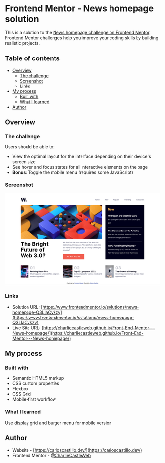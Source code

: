 # Frontend Mentor - News homepage solution

This is a solution to the [News homepage challenge on Frontend Mentor](https://www.frontendmentor.io/challenges/news-homepage-H6SWTa1MFl). Frontend Mentor challenges help you improve your coding skills by building realistic projects. 

## Table of contents

- [Overview](#overview)
  - [The challenge](#the-challenge)
  - [Screenshot](#screenshot)
  - [Links](#links)
- [My process](#my-process)
  - [Built with](#built-with)
  - [What I learned](#what-i-learned)
- [Author](#author)

## Overview

### The challenge

Users should be able to:

- View the optimal layout for the interface depending on their device's screen size
- See hover and focus states for all interactive elements on the page
- **Bonus**: Toggle the mobile menu (requires some JavaScript)

### Screenshot

![](./assets/images/Screenshot.png)

### Links

- Solution URL: [https://www.frontendmentor.io/solutions/news-homepage-Q3LlaCvkzy](https://www.frontendmentor.io/solutions/news-homepage-Q3LlaCvkzy)
- Live Site URL: [https://charliecastleweb.github.io/Front-End-Mentor---News-homepage/](https://charliecastleweb.github.io/Front-End-Mentor---News-homepage/)

## My process

### Built with

- Semantic HTML5 markup
- CSS custom properties
- Flexbox
- CSS Grid
- Mobile-first workflow

### What I learned

Use display grid and burger menu for mobile version

## Author

- Website - [https://carloscastillo.dev/](https://carloscastillo.dev/)
- Frontend Mentor - [@CharlieCastleWeb](hhttps://www.frontendmentor.io/profile/CharlieCastleWeb)
